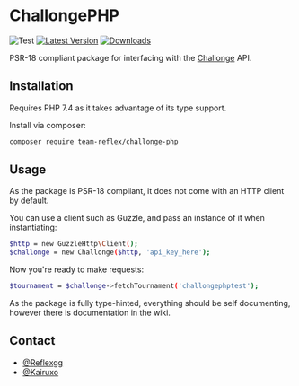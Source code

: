 # ChallongePHP

![Test](https://github.com/teamreflex/ChallongePHP/workflows/Test/badge.svg?branch=master)
[![Latest Version](https://img.shields.io/packagist/v/team-reflex/challonge-php.svg)](https://packagist.org/packages/team-reflex/challonge-php)
[![Downloads](https://img.shields.io/packagist/dt/team-reflex/challonge-php.svg)](https://packagist.org/packages/team-reflex/challonge-php)

PSR-18 compliant package for interfacing with the [Challonge] API.

## Installation
Requires PHP 7.4 as it takes advantage of its type support.

Install via composer:

```bash
composer require team-reflex/challonge-php
```

## Usage
As the package is PSR-18 compliant, it does not come with an HTTP client by default.

You can use a client such as Guzzle, and pass an instance of it when instantiating:

```bash
$http = new GuzzleHttp\Client();
$challonge = new Challonge($http, 'api_key_here');
```

Now you're ready to make requests:

```bash
$tournament = $challonge->fetchTournament('challongephptest');
```

As the package is fully type-hinted, everything should be self documenting, however there is documentation in the wiki.

## Contact
- [@Reflexgg](http://twitter.com/Reflexgg)
- [@Kairuxo](http://twitter.com/Kairuxo)

[Challonge]: <http://api.challonge.com/v1>
